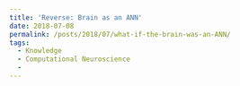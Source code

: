```yaml
---
title: 'Reverse: Brain as an ANN'
date: 2018-07-08
permalink: /posts/2018/07/what-if-the-brain-was-an-ANN/
tags:
  - Knowledge
  - Computational Neuroscience
  - 
---
```

